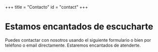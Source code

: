+++
title = "Contacto"
id = "contact"
+++

# Estamos encantados de escucharte

Puedes contactar con nosotros usando el siguiente formulario o bien por teléfono o email directamente. Estaremos encantados de atenderte.
